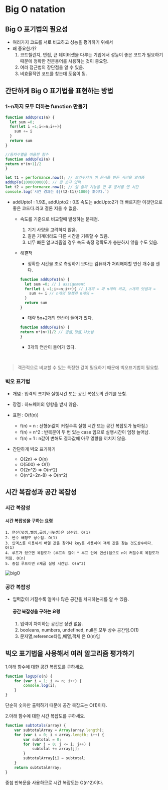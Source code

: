 # Big O natation

## Big O 표기법의 필요성
- 여러가지 코드를 서로 비교하고 성능을 평가하기 위해서
- 왜 중요한가?
  1. 코드챌린지, 면접, 큰 데이터셋을 다루는 기업에서 성능이 좋은 코드가 필요하기 때문에 정확한 전문용어를 사용하는 것이 중요함.
  2. 여러 접근법의 장단점을 알 수 있음.
  3. 비효율적인 코드를 찾는데 도움이 됨.

## 간단하게 Big O 표기법을 표현하는 방법

### 1~n까지 모두 더하는 function 만들기
```javascript
function addUpTo1(n) {
  let sum =0;
  for(let i =1;i<=n;i++){
    sum += i
  }
  return sum
}

//등차수열을 이용한 함수
function addUpTo2(n) {
return n*(n+1)/2
}

let t1 = performance.now(); // 브라우저가 이 문서를 만든 시간을 알려줌
addUpTo(1000000000); // 큰 숫자 입력
let t2 = performance.now(); // 앞 줄의 기능을 한 후 문서를 연 시간
console.log(`시간 경과는 ${(t2-t1)/1000} 초이다.`)
```
- addUpto1 : 1.9초, addUpto2 : 0초
속도는 addUpto2가 더 빠르지만 이것만으로 좋은 코드다.라고 결론 지을 수 없음.

  * 속도를 기준으로 비교할때 발생하는 문제점.

    1. 기기 사양을 고려하지 않음.
    2. 같은 기계더라도 다른 시간을 기록할 수 있음.
    3. 너무 빠른 알고리즘일 경우 속도 측정 정확도가 충분하지 않을 수도 있음.

  * 해결책
    - 정확한 시간을 초로 측정하기 보다는 컴퓨터가 처리해야할 연산 개수를 센다.

    ```javascript
    function addUpTo1(n) {
      let sum =0; // 1 assignment
      for(let i =1;i<=n;i++){ // 1개의 = 과 n개의 비교, n개의 덧셈과 =
        sum += i // n개의 덧셈과 n개의 =
      }
      return sum
    } 
    ```
    - 대략 5n+2개의 연산이 들어가 있다.

    ```javascript
    function addUpTo2(n) {
    return n*(n+1)/2 // 곱셈,덧셈,나눗셈 
    } 
    ```
    - 3개의 연산이 들어가 있다.

<br>

> 객관적으로 비교할 수 있는 특정한 값이 필요하기 때문에 빅오표기법이 필요함.

### 빅오 표기법
- 개념 : 입력의 크기와 실행시간 또는 공간 복잡도의 관계를 뜻함.
- 장점 : 하드웨어의 영향을 받지 않음.

- 표현 : O(f(n))
  * f(n) = n : 선형(n값이 커질수록 실행 시간 또는 공간 복잡도가 높아짐.)
  * f(n) = n^2 : 반복문이 두 번 있는 case 임으로 실행시간이 엄청 늘어남.
  * f(n) = 1 : n값이 변해도 결과값에 아무 영향을 끼치지 않음.

- 간단하게 빅오 표기하기
  - O(2n) => O(n)
  - O(500) => O(1)
  - O(2n^2) => O(n^2)
  - O(n^2+2n-8) => O(n^2)


## 시간 복잡성과 공간 복잡성
  ### 시간 복잡성
   #### 시간 복잡성을 구하는 요령
    1. 연산(덧셈,뺄셈,곱셈,나눗셈)은 상수임. O(1)
    2. 변수 배정도 상수임. O(1)
    3. 인덱스를 이용해서 배열 값을 찾거나 key를 사용하여 객체 값을 찾는 것도상수이다. O(1)
    4. 루프가 있으면 복잡도가 (루프의 길이 * 루프 안에 연산)임으로 n이 커질수록 복잡도가 커짐. O(n)
    5. 중첩 루프이면 n제곱 실행 시간임. O(n^2)

![bigO](https://user-images.githubusercontent.com/39366835/192782652-bf37eacc-7ffd-42e6-95f6-1ec45306614e.jpg)


  ### 공간 복잡성
  - 입력값이 커질수록 얼마나 많은 공간을 차지하는지를 알 수 있음.
    #### 공간 복잡성을 구하는 요령
      1. 입력이 차지하는 공간은 상관 없음.
      2. booleans, numbers, undefined, null은 모두 상수 공간임.O(1)
      3. 문자열,reference타입,배열,객체 은 O(n)임

## 빅오 표기법을 사용해서 여러 알고리즘 평가하기

1.아래 함수에 대한 공간 복잡도를 구하세요.
```javascript
function logUpTo(n) {
    for (var i = 1; i <= n; i++) {
        console.log(i);
    }
}
```
단순히 숫자만 출력하기 때문에 공간 복잡도는 O(1)이다. 

2.아래 함수에 대한 시간 복잡도를 구하세요.

```javascript
function subtotals(array) {
    var subtotalArray = Array(array.length);
    for (var i = 0; i < array.length; i++) {
        var subtotal = 0;
        for (var j = 0; j <= i; j++) {
            subtotal += array[j];
        }
        subtotalArray[i] = subtotal;
    }
    return subtotalArray;
}
```
중첩 반복문을 사용하므로 시간 복잡도는 O(n^2)이다.
